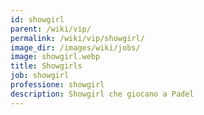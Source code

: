 ```yaml
---
id: showgirl
parent: /wiki/vip/
permalink: /wiki/vip/showgirl/
image_dir: /images/wiki/jobs/
image: showgirl.webp
title: Showgirls
job: showgirl
professione: showgirl
description: Showgirl che giocano a Padel
---
```

